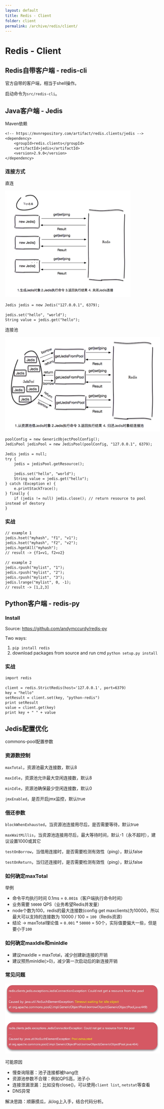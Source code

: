 ```yaml
---
layout: default
title: Redis - Client
folder: client
permalink: /archive/redis/client/
---
```


# Redis - Client

## Redis自带客户端 - redis-cli

官方自带的客户端，相当于shell操作。

启动命令为`src/redis-cli`。

## Java客户端 - Jedis

Maven依赖

~~~
<!-- https://mvnrepository.com/artifact/redis.clients/jedis -->
<dependency>
    <groupId>redis.clients</groupId>
    <artifactId>jedis</artifactId>
    <version>2.9.0</version>
</dependency>
~~~

### 连接方式

直连

![redis_jedis_1](img/redis_jedis_1.PNG)

~~~
Jedis jedis = new Jedis("127.0.0.1", 6379);

jedis.set("hello", "world");
String value = jedis.get("hello");
~~~

连接池

![redis_jedis_2](img/redis_jedis_2.PNG)

~~~
poolConfig = new GenericObjectPoolConfig();
JedisPool jedisPool = new JedisPool(poolConfig, "127.0.0.1", 6379);

Jedis jedis = null;
try {
    jedis = jedisPool.getResource();
	
	jedis.set("hello", "world");
	String value = jedis.get("hello");
} catch (Exception e) {
    e.printStackTrace();
} finally {
    if (jedis != null) jedis.close(); // return resource to pool instead of destory
}
~~~

### 实战

~~~
// example 1
jedis.hset("myhash", "f1", "v1");
jedis.hset("myhash", "f2", "v2");
jedis.hgetAll("myhash");
// result -> {f1=v1, f2=v2}

// example 2
jedis.rpush("mylist", "1");
jedis.rpush("mylist", "2");
jedis.rpush("mylist", "3");
jedis.lrange("mylist", 0, -1);
// result -> [1,2,3]
~~~

## Python客户端 - redis-py

### Install

Source: <https://github.com/andymccurdy/redis-py>

Two ways:
1. `pip install redis`
2. download packages from source and run cmd `python setup.py install`

### 实战

~~~
import redis

client = redis.StrictRedis(host='127.0.0.1', port=6379)
key = "hello"
setResult = client.set(key, "python-redis")
print setResult
value = client.get(key)
print key + " " + value
~~~

## Jedis配置优化

commons-pool配置参数

### 资源数控制

`maxTotal`，资源池最大连接数，默认8

`maxIdle`，资源池允许最大空闲连接数，默认8

`minIdle`，资源池确保最少空闲连接数，默认0

`jmxEnabled`，是否开启jmx监控，默认true

### 借还参数

`blockWhenExhausted`，当资源池连接用尽后，是否需要等待，默认true

`maxWaitMillis`，当资源池连接用尽后，最大等待时间，默认-1（永不超时），建议设置1000或其它

`testOnBorrow`，当借用连接时，是否需要检测有效性（ping），默认false

`testOnReturn`，当归还连接时，是否需要检测有效性（ping），默认false

### 如何确定maxTotal

举例
- 命令平均执行时间 0.1ms = `0.001`s（客户端执行命令时间）
- 业务需要 `50000` QPS（业务希望Redis并发量）
- node个数为100，redis的最大连接数(config get maxclients)为10000，所以最大可以支持的连接数为 10000 / 100 = `100`（Redis资源）
- 结论 -> maxTotal理论值 = `0.001` * `50000` = 50个，实际值要偏大一些，但是要小于`100`

### 如何确定maxIdle和minIdle

- 建议maxIdle = maxTotal，减少创建新连接的开销
- 建议预热minIdle(>0)，减少第一次启动后的新连接开销

### 常见问题

![redis_pro_1](img/redis_pro_1.PNG)

可能原因

- 慢查询阻塞：池子连接都被hang住
- 资源池参数不合理：例如QPS高，池子小
- 连接泄漏泄漏：比如没有close()，可以使用`client list`, `netstat`等查看
- DNS异常

解决思路：顺藤摸瓜，从log上入手，结合代码分析。

